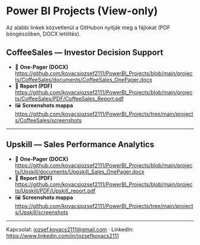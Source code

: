 # Power BI Projects (View-only)

Az alábbi linkek közvetlenül a GitHubon nyitják meg a fájlokat (PDF böngészőben, DOCX letöltés).

## CoffeeSales — Investor Decision Support
- 🎯 **One-Pager (DOCX)**  
  https://github.com/kovacsjozsef2111/PowerBI_Projects/blob/main/projects/CoffeeSales/documents/CoffeeSales_OnePager.docx
- 📄 **Report (PDF)**  
  https://github.com/kovacsjozsef2111/PowerBI_Projects/blob/main/projects/CoffeeSales/PDF/CoffeeSales_Report.pdf
- 🖼️ **Screenshots mappa**  
  https://github.com/kovacsjozsef2111/PowerBI_Projects/tree/main/projects/CoffeeSales/screenshots

---

## Upskill — Sales Performance Analytics
- 🎯 **One-Pager (DOCX)**  
  https://github.com/kovacsjozsef2111/PowerBI_Projects/blob/main/projects/Upskill/documents/Uppskill_Sales_OnePager.docx
- 📄 **Report (PDF)**  
  https://github.com/kovacsjozsef2111/PowerBI_Projects/blob/main/projects/Upskill/PDF/Upskill_report.pdf
- 🖼️ **Screenshots mappa**  
  https://github.com/kovacsjozsef2111/PowerBI_Projects/tree/main/projects/Upskill/screenshots

---

Kapcsolat: [jozsef.kovacs2111@gmail.com](mailto:jozsef.kovacs2111@gmail.com) · LinkedIn: https://www.linkedin.com/in/jozsefkovacs2111